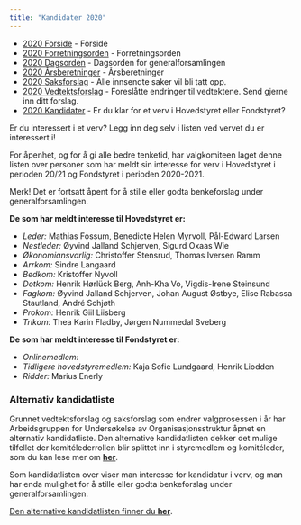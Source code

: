 ```yaml
---
title: "Kandidater 2020"
---
```


* [2020 Forside](/generalforsamlingen/genfors2020)   - Forside
* [2020 Forretningsorden](/generalforsamlingen/genfors2020/forretningsorden) - Forretningsorden
* [2020 Dagsorden](/generalforsamlingen/genfors2020/dagsorden) - Dagsorden for generalforsamlingen
* [2020 Årsberetninger](/generalforsamlingen/genfors2020/aarsberetninger) - Årsberetninger
* [2020 Saksforslag](/generalforsamlingen/genfors2020/saksforslag) - Alle innsendte saker vil bli tatt opp.
* [2020 Vedtektsforslag](/generalforsamlingen/genfors2020/vedtekstforslag) - Foreslåtte endringer til vedtektene. Send gjerne inn ditt forslag.
* [2020 Kandidater](/generalforsamlingen/genfors2020/valg) - Er du klar for et verv i Hovedstyret eller Fondstyret? 

Er du interessert i et verv? Legg inn deg selv i listen ved vervet du er interessert i!

For åpenhet, og for å gi alle bedre tenketid, har valgkomiteen laget denne listen over personer som har meldt sin interesse for verv i Hovedstyret i perioden 20/21 og Fondstyret i perioden 2020-2021. 

Merk! Det er fortsatt åpent for å stille eller godta benkeforslag under generalforsamlingen.  

**De som har meldt interesse til Hovedstyret er:**

* *Leder:* Mathias Fossum, Benedicte Helen Myrvoll, Pål-Edward Larsen  
* *Nestleder:* Øyvind Jalland Schjerven, Sigurd Oxaas Wie
* *Økonomiansvarlig:* Christoffer Stensrud, Thomas Iversen Ramm
* *Arrkom:* Sindre Langaard
* *Bedkom:* Kristoffer Nyvoll
* *Dotkom:* Henrik Hørlück Berg, Anh-Kha Vo, Vigdis-Irene Steinsund
* *Fagkom:* Øyvind Jalland Schjerven, Johan August Østbye, Elise Rabassa Stautland, André Schjøth
* *Prokom:* Henrik Giil Liisberg
* *Trikom:* Thea Karin Fladby, Jørgen Nummedal Sveberg

**De som har meldt interesse til Fondstyret er:**

* *Onlinemedlem:* 
* *Tidligere hovedstyremedlem:* Kaja Sofie Lundgaard, Henrik Liodden
* *Ridder:* Marius Enerly

### Alternativ kandidatliste

Grunnet vedtektsforslag og saksforslag som endrer valgprosessen i år har Arbeidsgruppen for Undersøkelse av Organisasjonsstruktur åpnet en alternativ kandidatliste. Den alternative kandidatlisten dekker det mulige tilfellet der komitélederrollen blir splittet inn i styremedlem og komitéleder, som du kan lese mer om [**her**](/generalforsamlingen/genfors2020/vedtekstforslag/#wiki-toc-forslag-23-splittelse-av-det-to-delte-vervet-auo).

Som kandidatlisten over viser man interesse for kandidatur i verv, og man har enda mulighet for å stille eller godta benkeforslag under generalforsamlingen.

[Den alternative kandidatlisten finner du **her**](wiki:alternativt-valg).